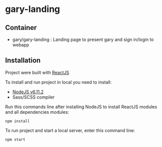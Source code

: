 # gary-landing
## Container

- gary/gary-landing : Landing page to present gary and sign in/login to webapp

## Installation

Project were built with [ReactJS](https://facebook.github.io/react/)

To install and run project in local you need to install:
- [NodeJS v6.11.2](https://nodejs.org/en/)
- Sass/SCSS compiler


Run this commands line after installing NodeJS to install ReactJS modules and all dependencies modules:

 `npm install`
 
 To run project and start a local server, enter this command line: 
 
 `npm start`